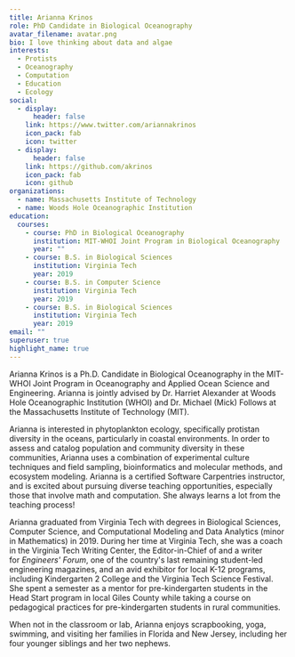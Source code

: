 ```yaml
---
title: Arianna Krinos
role: PhD Candidate in Biological Oceanography
avatar_filename: avatar.png
bio: I love thinking about data and algae
interests:
  - Protists
  - Oceanography
  - Computation
  - Education
  - Ecology
social:
  - display:
      header: false
    link: https://www.twitter.com/ariannakrinos
    icon_pack: fab
    icon: twitter
  - display:
      header: false
    link: https://github.com/akrinos
    icon_pack: fab
    icon: github
organizations:
  - name: Massachusetts Institute of Technology
  - name: Woods Hole Oceanographic Institution
education:
  courses:
    - course: PhD in Biological Oceanography
      institution: MIT-WHOI Joint Program in Biological Oceanography
      year: ""
    - course: B.S. in Biological Sciences
      institution: Virginia Tech
      year: 2019
    - course: B.S. in Computer Science
      institution: Virginia Tech
      year: 2019
    - course: B.S. in Biological Sciences
      institution: Virginia Tech
      year: 2019
email: ""
superuser: true
highlight_name: true
---
```

Arianna Krinos is a Ph.D. Candidate in Biological Oceanography in the MIT-WHOI Joint Program in Oceanography and Applied Ocean Science and Engineering. Arianna is jointly advised by Dr. Harriet Alexander at Woods Hole Oceanographic Institution (WHOI) and Dr. Michael (Mick) Follows at the Massachusetts Institute of Technology (MIT).

Arianna is interested in phytoplankton ecology, specifically protistan diversity in the oceans, particularly in coastal environments. In order to assess and catalog population and community diversity in these communities, Arianna uses a combination of experimental culture techniques and field sampling, bioinformatics and molecular methods, and ecosystem modeling. Arianna is a certified Software Carpentries instructor, and is excited about pursuing diverse teaching opportunities, especially those that involve math and computation. She always learns a lot from the teaching process!

Arianna graduated from Virginia Tech with degrees in Biological Sciences, Computer Science, and Computational Modeling and Data Analytics (minor in Mathematics) in 2019. During her time at Virginia Tech, she was a coach in the Virginia Tech Writing Center, the Editor-in-Chief of and a writer for *Engineers' Forum*, one of the country's last remaining student-led engineering magazines, and an avid exhibitor for local K-12 programs, including Kindergarten 2 College and the Virginia Tech Science Festival. She spent a semester as a mentor for pre-kindergarten students in the Head Start program in local Giles County while taking a course on pedagogical practices for pre-kindergarten students in rural communities.

When not in the classroom or lab, Arianna enjoys scrapbooking, yoga, swimming, and visiting her families in Florida and New Jersey, including her four younger siblings and her two nephews.
